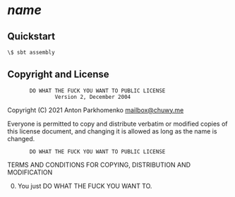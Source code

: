 # $name$

## Quickstart

```bash
\$ sbt assembly
```

## Copyright and License

           DO WHAT THE FUCK YOU WANT TO PUBLIC LICENSE
                   Version 2, December 2004

Copyright (C) 2021 Anton Parkhomenko <mailbox@chuwy.me>

Everyone is permitted to copy and distribute verbatim or modified
copies of this license document, and changing it is allowed as long
as the name is changed.

           DO WHAT THE FUCK YOU WANT TO PUBLIC LICENSE
  TERMS AND CONDITIONS FOR COPYING, DISTRIBUTION AND MODIFICATION

0. You just DO WHAT THE FUCK YOU WANT TO.

[license]: http://www.wtfpl.net/
